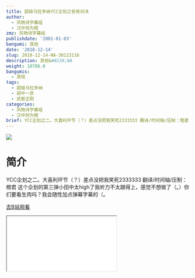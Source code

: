```yaml
---
title: 超级马拉多纳YCC企划之爸爸对决
author:
  - 风物诗字幕组
  - 汉中则为橙
zmz: 风物诗字幕组
publishdate: '2001-01-03'
bangumi: 其他
date: '2018-12-14'
slug: 2018-12-14-NA-38123116
description: 其他&#8226;NA
weight: 18786.0
bangumis:
  - 其他
tags:
  - 超级马拉多纳
  - 田中一彦
  - 武智正刚
categories:
  - 风物诗字幕组
  - 汉中则为橙
brief: YCC企划之二。大喜利环节（？）差点没把我笑死2333333 翻译/时间轴/压制：橙君 这个企划的第三弹小田中太high了我听力不太跟得上，感觉不想做了（。）你们要看生肉吗？我会随性加点弹幕字幕的（。
---
```

![](https://i.imgur.com/M9pDPj5.jpg)
# 简介  
YCC企划之二。大喜利环节（？）差点没把我笑死2333333
翻译/时间轴/压制：橙君
这个企划的第三弹小田中太high了我听力不太跟得上，感觉不想做了（。）你们要看生肉吗？我会随性加点弹幕字幕的（。  

[去B站观看](https://www.bilibili.com/video/av38123116/)
<div class ="resp-container"><iframe class="testiframe" src="//player.bilibili.com/player.html?aid=38123116"", scrolling="no", allowfullscreen="true" > </iframe></div> 
